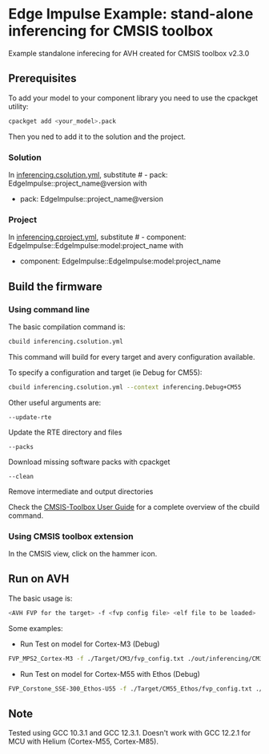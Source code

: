 # Edge Impulse Example: stand-alone inferencing for CMSIS toolbox
Example standalone inferecing for AVH created for CMSIS toolbox v2.3.0

## Prerequisites
To add your model to your component library you need to use the cpackget utility:
```sh
cpackget add <your_model>.pack
```
Then you ned to add it to the solution and the project.

### Solution
In [inferencing.csolution.yml](inferencing.csolution.yml), substitute
\# - pack: EdgeImpulse::project_name@version
with
- pack: EdgeImpulse::project_name@version

### Project
In [inferencing.cproject.yml](inferencing.cproject.yml), substitute
\# - component: EdgeImpulse::EdgeImpulse:model:project_name
with
- component: EdgeImpulse::EdgeImpulse:model:project_name

## Build the firmware

### Using command line
The basic compilation command is:
```sh
cbuild inferencing.csolution.yml
```
This command will build for every target and avery configuration available.

To specify a configuration and target (ie Debug for CM55):
```sh
cbuild inferencing.csolution.yml --context inferencing.Debug+CM55
```

Other useful arguments are:
```
--update-rte
```
Update the RTE directory and files

```
--packs
```
Download missing software packs with cpackget

```
--clean
```
Remove intermediate and output directories

Check the [CMSIS-Toolbox User Guide](https://github.com/Open-CMSIS-Pack/cmsis-toolbox/blob/main/docs/README.md) for a complete overview of the cbuild command.

### Using CMSIS toolbox extension
In the CMSIS view, click on the hammer icon.

## Run on AVH
The basic usage is:
```sh
<AVH FVP for the target> -f <fvp config file> <elf file to be loaded>
```
Some examples:
- Run Test on model for Cortex-M3 (Debug)
```sh
FVP_MPS2_Cortex-M3 -f ./Target/CM3/fvp_config.txt ./out/inferencing/CM3/Debug/CM55_inferencing.elf
```
- Run Test on model for Cortex-M55 with Ethos (Debug)
```sh
FVP_Corstone_SSE-300_Ethos-U55 -f ./Target/CM55_Ethos/fvp_config.txt ./out/inferencing/CM55_Ethos/Debug/CM55_inferencing.elf
```

## Note
Tested using GCC 10.3.1 and GCC 12.3.1.
Doesn't work with GCC 12.2.1 for MCU with Helium (Cortex-M55, Cortex-M85).
